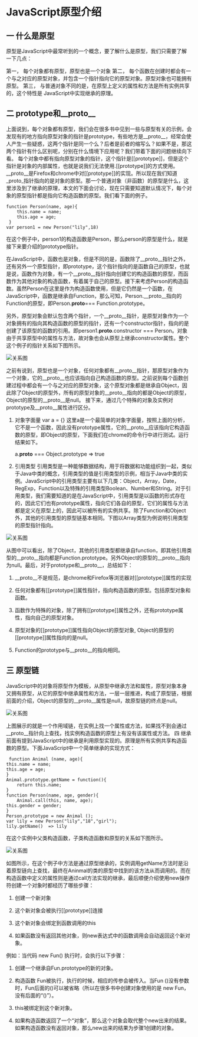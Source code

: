 # JavaScript原型介绍

## 一 什么是原型

原型是JavaScript中最常听到的一个概念，要了解什么是原型，我们只需要了解一下几点：

第一，	每个对象都有原型，原型也是一个对象
第二，	每个函数在创建时都会有一个与之对应的原型对象，并包含一个指针指向它的原型对象。原型对象也可能拥有原型。
第三，	与普通对象不同的是，在原型上定义的属性和方法是所有实例共享的，这个特性是 JavaScript中实现继承的原理。

## 二 prototype和__proto__

上面说到，每个对象都有原型，我们会在很多书中见到一些与原型有关的示例，会发现有的地方指向原型对象的指针是prototype，有些地方是__proto__，经常会使人产生一些疑惑，这两个指针是同一个么？后者是前者的缩写么？如果不是，那这两个指针有什么区别呢，分别在什么情境下应用呢？我们带着下面的问题继续向下看。
每个对象中都有指向原型对象的指针，这个指针是[[prototype]]，但是这个指针是对象的内部属性，也就是说我们无法使用.[[prototype]]的方式使用。__proto__是Firefox和chrome中对[[prototype]]的实现。所以现在我们知道_proto_指针指向的是对象的原型。那一个普通对象（非函数）的原型是什么，这里涉及到了继承的原理，本文的下面会讨论，现在只需要知道默认情况下，每个对象的原型指针都是指向它构造函数的原型。我们看下面的例子。

    function Person(name, age){
        this.name = name;
        this.age = age;
     }
    var person1 = new Person("lily",18)
    
在这个例子中，person1的构造函数是Person，那么person的原型是什么，就是接下来要介绍的prototype指针。

在JavaScript中，函数也是对象，但是不同的是，函数除了__proto__指针之外，还有另外一个原型指针，即prototype，这个指针指向的是函数自己的原型，也就是说，函数作为对象，有一个__proto__指针指向创建它的构造函数的原型，而函数作为其他对象的构造函数，有着属于自己的原型。接下来考虑Person的构造函数。虽然Person在这里是作为构造函数使用，但是它仍然是一个函数，在JavaScript中，函数是继承自Function，那么可知，Person.__proto__指向的Function的原型，即Person.__proto__=== Function.prototype。

另外，原型对象会默认包含两个指针，一个__proto__指针，是原型对象作为一个对象拥有的指向其构造函数的原型的指针，还有一个constructor指针，指向的是创建了该原型的函数的引用。即person1.__proto__.constructor === Person。对象由于共享原型中的属性与方法，故对象也会从原型上继承constructor属性。整个这个例子的指针关系如下图所示。

 ![关系图](https://github.com/shly/notes/blob/master/JavaScript/shiyitu1.jpg)
 
之前有说到，原型也是一个对象，任何对象都有__proto__指针，那原型对象作为一个对象，它的__proto__也应该指向自己构造函数的原型。之前说到每个函数创建过程中都会有一个与之对应的原型对象，这个原型对象都是继承自Object，因此除了Object的原型外，所有的原型对象的__proto__指向的都是Object的原型，Object的原型的__proto__是null。
接下来，通过几个特殊的对象及实例对prototype及__proto__属性进行区分。
1.	对象字面量
var a = {}
这里a是一个最简单的对象字面量，按照上面的分析，它不是一个函数，因此没有prototype属性，它的__proto__应该指向它构造函数的原型，即Object的原型，下面我们在chrome的命令行中进行测试。运行结果如下。
  
     a.__proto__ === Object.prototype  => true
 
2.	引用类型
引用类型是一种能够数据结构，用于将数据和功能组织到一起，类似于Java中类的概念，引用类型的值是引用类型的示例，相当于Java中类的实例。JavaScript中的引用类型主要有以下几类：Object，Array，Date，RegExp，Function以及特殊的引用类型Boolean、Number和String。对于引用类型，我们需要知道的是在JavaScript中，引用类型是以函数的形式存在的，因此它们也有prototype属性，指向它们各自的原型，它们的属性与方法都是定义在原型上的，因此可以被所有的实例共享。除了Function和Object外，其他的引用类型的原型链基本相同。下图以Array类型为例说明引用类型的原型指针指向。

  ![关系图](https://github.com/shly/notes/blob/master/JavaScript/shiyitu2.jpg)
   
从图中可以看出，除了Object，其他的引用类型都继承自function，即其他引用类型的__proto__指向都是Function.prototype。另外Object的原型的__proto__指向为null。最后，对于prototype和__proto__，总结如下：

1.	__proto__不是规范，是chrome和Firefox等浏览器对[[prototype]]属性的实现

2.	任何对象都有[[prototype]]属性指针，指向构造函数的原型。包括原型对象和函数。

3.	函数作为特殊的对象，除了拥有[[prototype]]属性之外，还有prototype属性，指向自己的原型对象。

4.	原型对象的[[prototype]]属性指向Object的原型对象, Object的原型的[[prototype]]属性指向的是null。

5.	Function的prototype与__proto__的指向相同。

## 三 原型链

JavaScript中的对象将原型作为模板，从原型中继承方法和属性，原型对象本身又拥有原型，从它的原型中继承属性和方法，一层一层推进，构成了原型链，根据前面的介绍，Object的原型的__proto__属性是null，故原型链的终点是null。

 ![关系图](https://github.com/shly/notes/blob/master/JavaScript/shiyitu3.jpg)
    
上图展示的就是一个作用域链，在实例上找一个属性或方法，如果找不到会通过__proto__指针向上查找，找实例构造函数的原型上有没有该属性或方法。
四 继承
前面有提到JavaScript中的继承是利用原型实现的。原理是所有实例共享构造函数的原型。下面JavaScript中一个简单继承的实现方式：

     function Animal (name, age){
    this.name = name;
    this.age = age;
    }
    Animal.prototype.getName = function(){
        return this.name;
    }
    function Person(name, age, gender){
        Animal.call(this, name, age);
    this.gender = gender;
    }
    Person.prototype = new Animal ();
    var lily = new Person("lily","18","girl");
    lily.getName()  => lily
    
在这个实例中父类构造函数，子类构造函数和原型的关系如下图所示。

![关系图](https://github.com/shly/notes/blob/master/JavaScript/shiyitu4.jpg)
  
如图所示，在这个例子中方法是通过原型继承的，实例调用getName方法时是沿着原型链向上查找，最终在Aninmal的类的原型中找到的该方法从而调用的。而在构造函数中定义的属性则是通过call方法实现的继承，最后顺便介绍使用new操作符创建一个对象时都经历了哪些步骤：

1.	创建一个新对象

2.	这个新对象会被执行[[prototype]]连接

3.	这个新对象会绑定到函数调用的this

4.	如果函数没有返回其他对象，则new表达式中的函数调用会自动返回这个新对象。

例如：当代码 new Fun() 执行时，会执行以下步骤：

1.	创建一个继承自Fun.prototype的新的对象。

2.	构造函数 Fun被执行，执行的时候，相应的传参会被传入。当Fun ()没有参数时，Fun后面的()可以被省略（所以在很多书中创建对象使用的是 new Fun，没有后面的“()”）。

3.	this被绑定到这个新对象。

4.	如果构造函数返回了一个“对象”，那么这个对象会取代整个new出来的结果。如果构造函数没有返回对象，那么new出来的结果为步骤1创建的对象。
